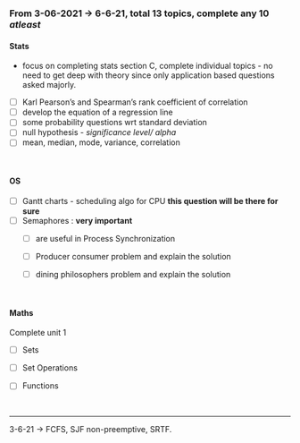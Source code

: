 ### From 3-06-2021 -> 6-6-21, total 13 topics, complete any 10 *atleast*

#### Stats
- focus on completing stats section C, complete individual topics - no need to get deep with theory since only application based questions asked majorly.


- [ ] Karl Pearson’s and Spearman’s rank coefficient of correlation
- [ ] develop the equation of a regression line
- [ ] some probability questions wrt standard deviation
- [ ] null hypothesis - *significance level/ alpha* 
- [ ] mean, median, mode, variance, correlation

<br>


#### OS
- [ ] Gantt charts - scheduling algo for CPU **this question will be there for sure**
- [ ] Semaphores : **very important**
	- [ ] are useful in Process Synchronization
	- [ ] Producer consumer problem and explain the solution
	- [ ] dining philosophers problem and explain the solution


<br>

#### Maths

Complete unit 1
- [ ] Sets 
- [ ] Set Operations
- [ ] Functions


<br>

------

3-6-21
-> FCFS, SJF non-preemptive, SRTF.